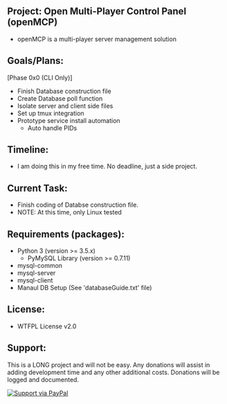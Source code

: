 ## Project: Open Multi-Player Control Panel (openMCP)

  - openMCP is a multi-player server management solution

## Goals/Plans:

  [Phase 0x0 (CLI Only)]
  - Finish Database construction file
  - Create Database poll function
  - Isolate server and client side files
  - Set up tmux integration
  - Prototype service install automation
    - Auto handle PIDs

## Timeline:

  - I am doing this in my free time. No deadline, just a side project.

## Current Task:

  - Finish coding of Databse construction file.
  - NOTE: At this time, only Linux tested

## Requirements (packages):

  - Python 3 (version >= 3.5.x)
    - PyMySQL Library (version >= 0.7.11)
  - mysql-common
  - mysql-server
  - mysql-client
  - Manaul DB Setup (See 'databaseGuide.txt' file)

## License:

  - WTFPL License v2.0

## Support:

  This is a LONG project and will not be easy. Any donations will assist in adding
  development time and any other additional costs. Donations will be logged and 
  documented.

  [![Support via PayPal](https://cdn.rawgit.com/twolfson/paypal-github-button/1.0.0/dist/button.svg)](https://www.paypal.me/SMcCoy286/)
